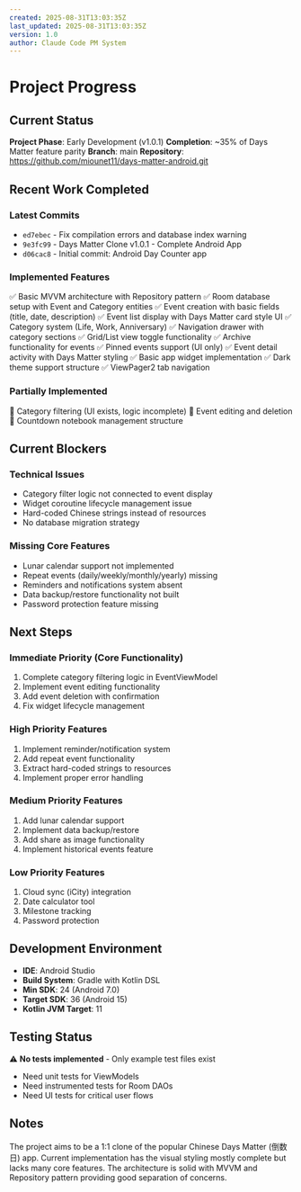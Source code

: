 ```yaml
---
created: 2025-08-31T13:03:35Z
last_updated: 2025-08-31T13:03:35Z
version: 1.0
author: Claude Code PM System
---
```


# Project Progress

## Current Status

**Project Phase**: Early Development (v1.0.1)
**Completion**: ~35% of Days Matter feature parity
**Branch**: main
**Repository**: https://github.com/miounet11/days-matter-android.git

## Recent Work Completed

### Latest Commits
- `ed7ebec` - Fix compilation errors and database index warning
- `9e3fc99` - Days Matter Clone v1.0.1 - Complete Android App 
- `d06cac8` - Initial commit: Android Day Counter app

### Implemented Features
✅ Basic MVVM architecture with Repository pattern
✅ Room database setup with Event and Category entities
✅ Event creation with basic fields (title, date, description)
✅ Event list display with Days Matter card style UI
✅ Category system (Life, Work, Anniversary) 
✅ Navigation drawer with category sections
✅ Grid/List view toggle functionality
✅ Archive functionality for events
✅ Pinned events support (UI only)
✅ Event detail activity with Days Matter styling
✅ Basic app widget implementation
✅ Dark theme support structure
✅ ViewPager2 tab navigation

### Partially Implemented
🔄 Category filtering (UI exists, logic incomplete)
🔄 Event editing and deletion
🔄 Countdown notebook management structure

## Current Blockers

### Technical Issues
- Category filter logic not connected to event display
- Widget coroutine lifecycle management issue
- Hard-coded Chinese strings instead of resources
- No database migration strategy

### Missing Core Features
- Lunar calendar support not implemented
- Repeat events (daily/weekly/monthly/yearly) missing
- Reminders and notifications system absent
- Data backup/restore functionality not built
- Password protection feature missing

## Next Steps

### Immediate Priority (Core Functionality)
1. Complete category filtering logic in EventViewModel
2. Implement event editing functionality
3. Add event deletion with confirmation
4. Fix widget lifecycle management

### High Priority Features
1. Implement reminder/notification system
2. Add repeat event functionality
3. Extract hard-coded strings to resources
4. Implement proper error handling

### Medium Priority Features  
1. Add lunar calendar support
2. Implement data backup/restore
3. Add share as image functionality
4. Implement historical events feature

### Low Priority Features
1. Cloud sync (iCity) integration
2. Date calculator tool
3. Milestone tracking
4. Password protection

## Development Environment

- **IDE**: Android Studio
- **Build System**: Gradle with Kotlin DSL
- **Min SDK**: 24 (Android 7.0)
- **Target SDK**: 36 (Android 15)
- **Kotlin JVM Target**: 11

## Testing Status

⚠️ **No tests implemented** - Only example test files exist
- Need unit tests for ViewModels
- Need instrumented tests for Room DAOs
- Need UI tests for critical user flows

## Notes

The project aims to be a 1:1 clone of the popular Chinese Days Matter (倒数日) app. Current implementation has the visual styling mostly complete but lacks many core features. The architecture is solid with MVVM and Repository pattern providing good separation of concerns.